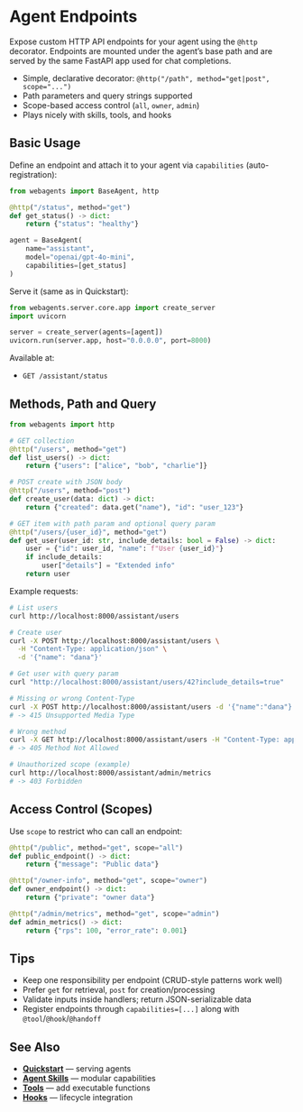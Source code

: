 # Agent Endpoints

Expose custom HTTP API endpoints for your agent using the `@http` decorator. Endpoints are mounted under the agent’s base path and are served by the same FastAPI app used for chat completions.

- Simple, declarative decorator: `@http("/path", method="get|post", scope="...")`
- Path parameters and query strings supported
- Scope-based access control (`all`, `owner`, `admin`)
- Plays nicely with skills, tools, and hooks

## Basic Usage

Define an endpoint and attach it to your agent via `capabilities` (auto-registration):

```python
from webagents import BaseAgent, http

@http("/status", method="get")
def get_status() -> dict:
    return {"status": "healthy"}

agent = BaseAgent(
    name="assistant",
    model="openai/gpt-4o-mini",
    capabilities=[get_status]
)
```

Serve it (same as in Quickstart):

```python
from webagents.server.core.app import create_server
import uvicorn

server = create_server(agents=[agent])
uvicorn.run(server.app, host="0.0.0.0", port=8000)
```

Available at:
- `GET /assistant/status`

## Methods, Path and Query

```python
from webagents import http

# GET collection
@http("/users", method="get")
def list_users() -> dict:
    return {"users": ["alice", "bob", "charlie"]}

# POST create with JSON body
@http("/users", method="post")
def create_user(data: dict) -> dict:
    return {"created": data.get("name"), "id": "user_123"}

# GET item with path param and optional query param
@http("/users/{user_id}", method="get")
def get_user(user_id: str, include_details: bool = False) -> dict:
    user = {"id": user_id, "name": f"User {user_id}"}
    if include_details:
        user["details"] = "Extended info"
    return user
```

Example requests:

```bash
# List users
curl http://localhost:8000/assistant/users

# Create user
curl -X POST http://localhost:8000/assistant/users \
  -H "Content-Type: application/json" \
  -d '{"name": "dana"}'

# Get user with query param
curl "http://localhost:8000/assistant/users/42?include_details=true"

# Missing or wrong Content-Type
curl -X POST http://localhost:8000/assistant/users -d '{"name":"dana"}'
# -> 415 Unsupported Media Type

# Wrong method
curl -X GET http://localhost:8000/assistant/users -H "Content-Type: application/json" -d '{}'
# -> 405 Method Not Allowed

# Unauthorized scope (example)
curl http://localhost:8000/assistant/admin/metrics
# -> 403 Forbidden
```

## Access Control (Scopes)

Use `scope` to restrict who can call an endpoint:

```python
@http("/public", method="get", scope="all")
def public_endpoint() -> dict:
    return {"message": "Public data"}

@http("/owner-info", method="get", scope="owner")
def owner_endpoint() -> dict:
    return {"private": "owner data"}

@http("/admin/metrics", method="get", scope="admin")
def admin_metrics() -> dict:
    return {"rps": 100, "error_rate": 0.001}
```

## Tips

- Keep one responsibility per endpoint (CRUD-style patterns work well)
- Prefer `get` for retrieval, `post` for creation/processing
- Validate inputs inside handlers; return JSON-serializable data
- Register endpoints through `capabilities=[...]` along with `@tool`/`@hook`/`@handoff`

## See Also

- **[Quickstart](../quickstart.md)** — serving agents
- **[Agent Skills](skills.md)** — modular capabilities
- **[Tools](tools.md)** — add executable functions
- **[Hooks](hooks.md)** — lifecycle integration
